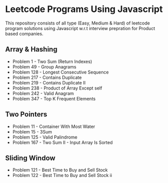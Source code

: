 # Leetcode Programs Using Javascript

This repository consists of all type (Easy, Medium & Hard) of leetcode program solutions using Javascript w.r.t interview prepration for Product based companies.

## Array & Hashing
- Problem 1 - Two Sum (Return Indexes)
- Problem 49 - Group Anagrams
- Problem 128 - Longest Consecutive Sequence
- Problem 217 - Contains Duplicate
- Problem 219 - Contains Duplicate II
- Problem 238 - Product of Array Except self
- Problem 242 - Valid Anagram
- Problem 347 - Top K Frequent Elements

## Two Pointers
- Problem 11 - Container With Most Water
- Problem 15 - 3Sum
- Problem 125 - Valid Palindrome
- Problem 167 - Two Sum II - Input Array Is Sorted

## Sliding Window
- Problem 121 - Best Time to Buy and Sell Stock
- Problem 122 - Best Time to Buy and Sell Stock ii
